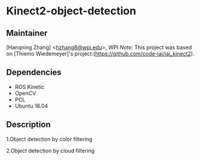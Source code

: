 # Kinect2-object-detection   
## Maintainer
[Hanqning Zhang] <<hzhang8@wpi.edu>>, WPI 
*Note:* This project was based on [Thiemo Wiedemeyer]'s project:(https://github.com/code-iai/iai_kinect2).
## Dependencies

- ROS Kinetic
- OpenCV
- PCL
- Ubuntu 16.04

## Description   
1.Object detection by color filtering  

2.Object detection by cloud filtering
